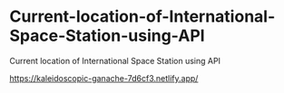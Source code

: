 # Current-location-of-International-Space-Station-using-API
Current location of International Space Station using API


https://kaleidoscopic-ganache-7d6cf3.netlify.app/
